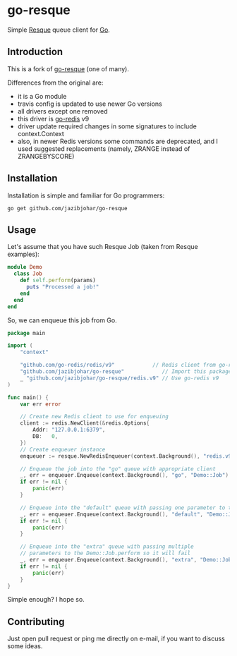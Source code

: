 # go-resque

Simple [Resque](https://github.com/resque/resque) queue client for [Go](http://golang.org).

## Introduction

This is a fork of [go-resque](https://github.com/kavu/go-resque) (one of many).

Differences from the original are:

- it is a Go module
- travis config is updated to use newer Go versions
- all drivers except one removed
- this driver is [go-redis](https://github.com/go-redis/redis) v9
- driver update required changes in some signatures to include context.Context
- also, in newer Redis versions some commands are deprecated, and I used suggested replacements (namely, ZRANGE instead of ZRANGEBYSCORE)

## Installation

Installation is simple and familiar for Go programmers:

```
go get github.com/jazibjohar/go-resque
```

## Usage

Let's assume that you have such Resque Job (taken from Resque examples):

```ruby
module Demo
  class Job
    def self.perform(params)
      puts "Processed a job!"
    end
  end
end
```

So, we can enqueue this job from Go.

```go
package main

import (
	"context"

	"github.com/go-redis/redis/v9"            // Redis client from go-redis package
	"github.com/jazibjohar/go-resque"            // Import this package
	_ "github.com/jazibjohar/go-resque/redis.v9" // Use go-redis v9
)

func main() {
	var err error

	// Create new Redis client to use for enqueuing
	client := redis.NewClient(&redis.Options{
		Addr: "127.0.0.1:6379",
		DB:   0,
	})
	// Create enqueuer instance
	enqueuer := resque.NewRedisEnqueuer(context.Background(), "redis.v9", client, "resque:")

	// Enqueue the job into the "go" queue with appropriate client
	_, err = enqueuer.Enqueue(context.Background(), "go", "Demo::Job")
	if err != nil {
		panic(err)
	}

	// Enqueue into the "default" queue with passing one parameter to the Demo::Job.perform
	_, err = enqueuer.Enqueue(context.Background(), "default", "Demo::Job", 1)
	if err != nil {
		panic(err)
	}

	// Enqueue into the "extra" queue with passing multiple
	// parameters to the Demo::Job.perform so it will fail
	_, err = enqueuer.Enqueue(context.Background(), "extra", "Demo::Job", 1, 2, "woot")
	if err != nil {
		panic(err)
	}
}
```

Simple enough? I hope so.

## Contributing

Just open pull request or ping me directly on e-mail, if you want to discuss some ideas.

